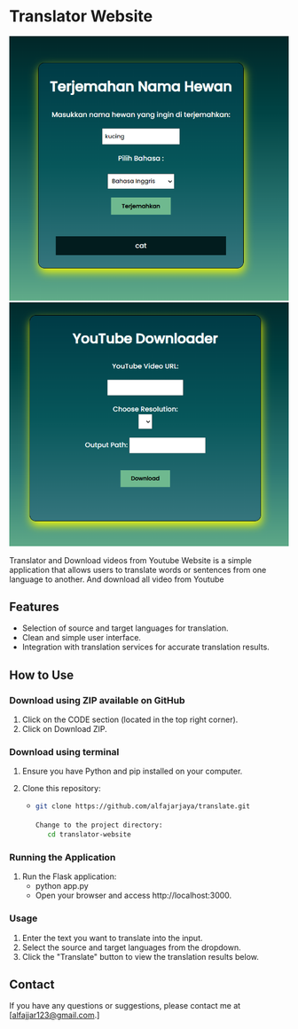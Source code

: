 # Translator Website

![Translator Demo](./demo/app.png)
![Translator Demo](./demo/yt.png)

Translator and Download videos from Youtube Website is a simple application that allows users to translate words or sentences from one language to another. And download all video from Youtube

## Features

- Selection of source and target languages for translation.
- Clean and simple user interface.
- Integration with translation services for accurate translation results.

## How to Use

### Download using ZIP available on GitHub

1. Click on the CODE section (located in the top right corner).
2. Click on Download ZIP.

### Download using terminal

1. Ensure you have Python and pip installed on your computer.
2. Clone this repository:

   - ```bash
     git clone https://github.com/alfajarjaya/translate.git

     Change to the project directory:
        cd translator-website


### Running the Application

1. Run the Flask application:
   - python app.py
   - Open your browser and access http://localhost:3000.
   
   
### Usage

1. Enter the text you want to translate into the input.
2. Select the source and target languages from the dropdown.
3. Click the "Translate" button to view the translation results below.

## Contact

If you have any questions or suggestions, please contact me at [alfajjar123@gmail.com.]